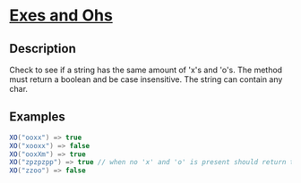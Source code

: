 # [Exes and Ohs](https://www.codewars.com/kata/exes-and-ohs)

## Description

Check to see if a string has the same amount of 'x's and 'o's. The method must return a boolean and be case insensitive. The string can contain any char.

## Examples

```java
XO("ooxx") => true
XO("xooxx") => false
XO("ooxXm") => true
XO("zpzpzpp") => true // when no 'x' and 'o' is present should return true
XO("zzoo") => false
```